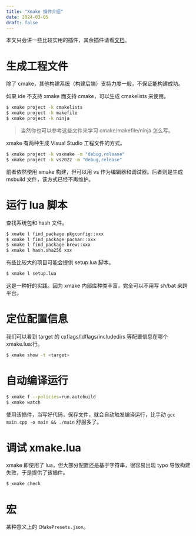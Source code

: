 ```yaml
---
title: "Xmake 插件介绍"
date: 2024-03-05
draft: false
---
```


本文只会讲一些比较实用的插件，其余插件请看[文档](https://xmake.io/#/zh-cn/plugin/builtin_plugins)。

# 生成工程文件

除了 cmake，其他构建系统（构建后端）支持力度一般，不保证能构建成功。

如果 ide 不支持 xmake 而支持 cmake，可以生成 cmakelists 来使用。

```sh
$ xmake project -k cmakelists
$ xmake project -k makefile
$ xmake project -k ninja
```

> 当然你也可以参考这些文件来学习 cmake/makefile/ninja 怎么写。

xmake 有两种生成 Visual Studio 工程文件的方式。

```sh
$ xmake project -k vsxmake -m "debug,release"
$ xmake project -k vs2022 -m "debug,release"
```

前者依然使用 xmake 构建，但可以用 vs 作为编辑器和调试器。后者则是生成 msbuild 文件，该方式已经不再维护。

# 运行 lua 脚本

查找系统包和 hash 文件。

```sh
$ xmake l find_package pkgconfig::xxx
$ xmake l find_package pacman::xxx
$ xmake l find_package brew::xxx
$ xmake l hash.sha256 xxx
```

有些比较大的项目可能会提供 setup.lua 脚本。

```sh
$ xmake l setup.lua
```

这是一种好的实践。因为 xmake 内部库种类丰富，完全可以不用写 sh/bat 来跨平台。

# 定位配置信息

我们可以看到 target 的 cxflags/ldflags/includedirs 等配置信息在哪个 xmake.lua:行。

```sh
$ xmake show -t <target>
```


# 自动编译运行

```sh
$ xmake f --policies=run.autobuild
$ xmake watch
```

使用该插件，当写好代码，保存文件，就会自动触发编译运行，比手动 `gcc main.cpp -o main && ./main` 舒服多了。

# 调试 xmake.lua

xmake 即使用了 lua，但大部分配置还是基于字符串，很容易出现 typo 导致构建失败，于是提供了该插件。

```sh
$ xmake check
```

# 宏

某种意义上的 `CMakePresets.json`。